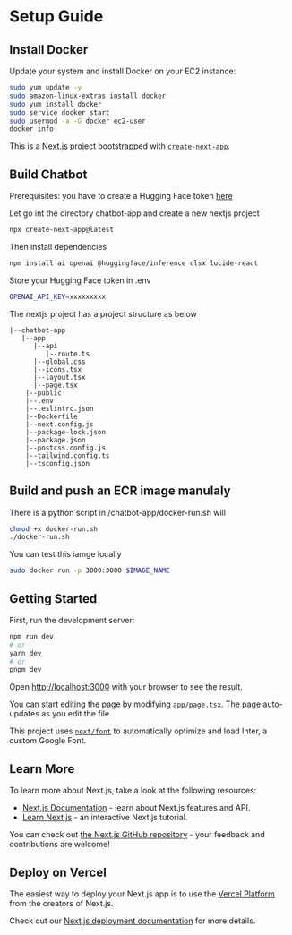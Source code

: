 # Setup Guide

## Install Docker

Update your system and install Docker on your EC2 instance:

```bash
sudo yum update -y
sudo amazon-linux-extras install docker
sudo yum install docker
sudo service docker start
sudo usermod -a -G docker ec2-user
docker info
```



This is a [Next.js](https://nextjs.org/) project bootstrapped with [`create-next-app`](https://github.com/vercel/next.js/tree/canary/packages/create-next-app).



## Build Chatbot

Prerequisites: you have to create a Hugging Face token [here]()

Let go int the directory chatbot-app and create a new nextjs project

```bash
npx create-next-app@latest
```

Then install dependencies

```bash
npm install ai openai @huggingface/inference clsx lucide-react
```

Store your Hugging Face token in .env

```bash
OPENAI_API_KEY=xxxxxxxxx
```

The nextjs project has a project structure as below

```
|--chatbot-app
   |--app
      |--api
         |--route.ts
      |--global.css
      |--icons.tsx
      |--layout.tsx
      |--page.tsx
    |--public
    |--.env
    |--.eslintrc.json
    |--Dockerfile
    |--next.config.js
    |--package-lock.json
    |--package.json
    |--postcss.config.js
    |--tailwind.config.ts
    |--tsconfig.json
```

## Build and push an ECR image manulaly

There is a python script in /chatbot-app/docker-run.sh will

```bash
chmod +x docker-run.sh
./docker-run.sh
```

You can test this iamge locally

```bash
sudo docker run -p 3000:3000 $IMAGE_NAME
```


## Getting Started

First, run the development server:

```bash
npm run dev
# or
yarn dev
# or
pnpm dev
```

Open [http://localhost:3000](http://localhost:3000) with your browser to see the result.

You can start editing the page by modifying `app/page.tsx`. The page auto-updates as you edit the file.

This project uses [`next/font`](https://nextjs.org/docs/basic-features/font-optimization) to automatically optimize and load Inter, a custom Google Font.

## Learn More

To learn more about Next.js, take a look at the following resources:

- [Next.js Documentation](https://nextjs.org/docs) - learn about Next.js features and API.
- [Learn Next.js](https://nextjs.org/learn) - an interactive Next.js tutorial.

You can check out [the Next.js GitHub repository](https://github.com/vercel/next.js/) - your feedback and contributions are welcome!

## Deploy on Vercel

The easiest way to deploy your Next.js app is to use the [Vercel Platform](https://vercel.com/new?utm_medium=default-template&filter=next.js&utm_source=create-next-app&utm_campaign=create-next-app-readme) from the creators of Next.js.

Check out our [Next.js deployment documentation](https://nextjs.org/docs/deployment) for more details.
